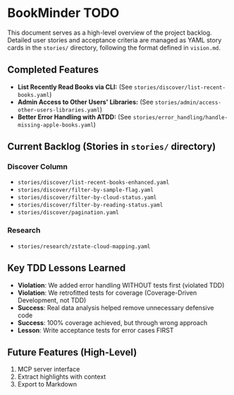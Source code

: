 # BookMinder TODO

This document serves as a high-level overview of the project backlog.
Detailed user stories and acceptance criteria are managed as YAML story cards
in the `stories/` directory, following the format defined in `vision.md`.

## Completed Features
- **List Recently Read Books via CLI:** (See `stories/discover/list-recent-books.yaml`)
- **Admin Access to Other Users' Libraries:** (See `stories/admin/access-other-users-libraries.yaml`)
- **Better Error Handling with ATDD:** (See `stories/error_handling/handle-missing-apple-books.yaml`)

## Current Backlog (Stories in `stories/` directory)

### Discover Column
- `stories/discover/list-recent-books-enhanced.yaml`
- `stories/discover/filter-by-sample-flag.yaml`
- `stories/discover/filter-by-cloud-status.yaml`
- `stories/discover/filter-by-reading-status.yaml`
- `stories/discover/pagination.yaml`

### Research
- `stories/research/zstate-cloud-mapping.yaml`

## Key TDD Lessons Learned
- **Violation**: We added error handling WITHOUT tests first (violated TDD)
- **Violation**: We retrofitted tests for coverage (Coverage-Driven Development, not TDD)
- **Success**: Real data analysis helped remove unnecessary defensive code
- **Success**: 100% coverage achieved, but through wrong approach
- **Lesson**: Write acceptance tests for error cases FIRST

## Future Features (High-Level)
1. MCP server interface
2. Extract highlights with context
3. Export to Markdown
